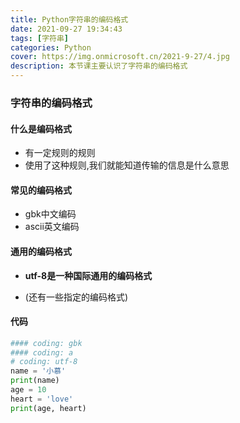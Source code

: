 ```yaml
---
title: Python字符串的编码格式
date: 2021-09-27 19:34:43
tags: [字符串]
categories: Python
cover: https://img.onmicrosoft.cn/2021-9-27/4.jpg
description: 本节课主要认识了字符串的编码格式
---
```


### 字符串的编码格式

#### 什么是编码格式

- 有一定规则的规则
- 使用了这种规则,我们就能知道传输的信息是什么意思

#### 常见的编码格式

- gbk中文编码
- ascii英文编码

#### 通用的编码格式

- **utf-8是一种国际通用的编码格式**

- (还有一些指定的编码格式)

#### 代码

```python
#### coding: gbk
#### coding: a
# coding: utf-8
name = '小慕'
print(name)
age = 10
heart = 'love'
print(age, heart)

```
